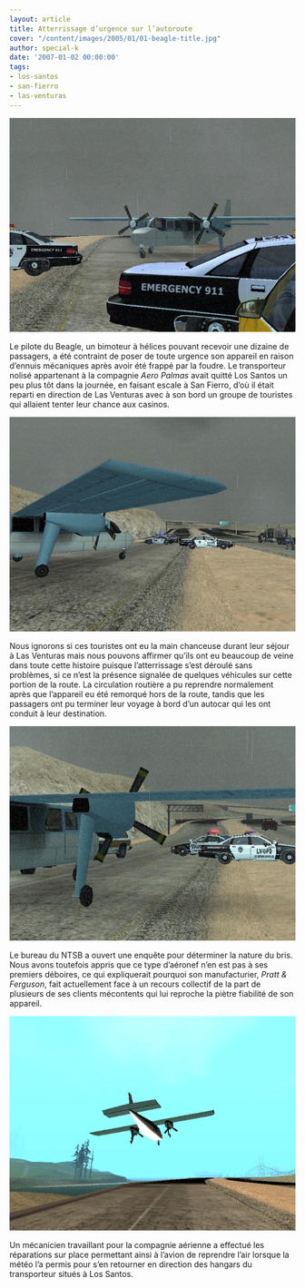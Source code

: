```yaml
---
layout: article
title: Atterrissage d’urgence sur l’autoroute
cover: "/content/images/2005/01/01-beagle-title.jpg"
author: special-k
date: '2007-01-02 00:00:00'
tags:
- los-santos
- san-fierro
- las-venturas
---
```


![](/content/images/2005/01/01-beagle-highway_03.jpg)

Le pilote du Beagle, un bimoteur à hélices pouvant recevoir une dizaine de passagers, a été contraint de poser de toute urgence son appareil en raison d’ennuis mécaniques après avoir été frappé par la foudre. Le transporteur nolisé appartenant à la compagnie _Aero Palmas_ avait quitté Los Santos un peu plus tôt dans la journée, en faisant escale à San Fierro, d’où il était reparti en direction de Las Venturas avec à son bord un groupe de touristes qui allaient tenter leur chance aux casinos.

![](/content/images/2005/01/01-beagle-highway_01.jpg)

Nous ignorons si ces touristes ont eu la main chanceuse durant leur séjour à Las Venturas&nbsp;mais nous pouvons affirmer qu’ils ont eu beaucoup de veine dans toute cette histoire puisque l’atterrissage s’est déroulé sans problèmes, si ce n’est la présence signalée de quelques véhicules sur cette portion de la route. La circulation routière a pu reprendre normalement après que l’appareil eu été remorqué hors de la route, tandis que les passagers ont pu terminer leur voyage à bord d’un autocar qui les ont conduit à leur destination.

![](/content/images/2005/01/01-beagle-highway_02.jpg)

Le bureau du NTSB a ouvert une enquête pour déterminer la nature du bris. Nous avons toutefois appris que ce type d’aéronef n’en est pas à ses premiers déboires, ce qui expliquerait pourquoi son manufacturier, _Pratt & Ferguson_, fait actuellement face à un recours collectif de la part de plusieurs de ses clients mécontents qui lui reproche la piètre fiabilité de son appareil.

![](/content/images/2005/01/01-beagle-takeoff.jpg)

Un mécanicien travaillant pour la compagnie aérienne a effectué les réparations sur place permettant ainsi à l’avion de reprendre l’air lorsque la météo l’a permis pour s’en retourner en direction des hangars du transporteur situés à Los Santos.